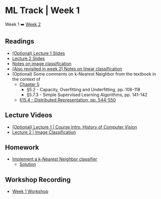 # ML Track | Week 1
Week 1 ➡️ [Week 2](week2.md)

## Readings
* [(Optional) Lecture 1 Slides](readings/cs231n_2017_lecture1.pdf)
* [Lecture 2 Slides](readings/cs231n_2017_lecture2.pdf)
* [Notes on image classification](https://cs231n.github.io/classification/)
* [(Also revisited in week 2) Notes on linear classification](https://cs231n.github.io/linear-classify/)
* (Optional) Some comments on k-Nearest Neighbor from the textbook in the context of
    *  [Chapter 5](readings/textbook-ch5.html)
        * §5.2 - Capacity, Overfitting and Underfitting, pp. 108-118
        * §5.7.3 - Simple Supervised Learning Algorithms, pp. 141-142
    *  [§15.4 - Distributed Representation, pp. 544-550](readings/textbook-ch15.html)

## Lecture Videos
* [(Optional) Lecture 1 | Course Intro, History of Computer Vision](https://www.youtube.com/watch?v=vT1JzLTH4G4&list=PL3FW7Lu3i5JvHM8ljYj-zLfQRF3EO8sYv)
* [Lecture 2 | Image Classification](https://www.youtube.com/watch?v=OoUX-nOEjG0&list=PL3FW7Lu3i5JvHM8ljYj-zLfQRF3EO8sYv)

## Homework
* [Implement a k-Nearest Neighbor classifier](assignments/colab/2020/assignment1/knn.ipynb)
    * [Solution](assignments/solutions/week1/README.md)

## Workshop Recording
* [Week 1 Workshop](https://youtu.be/Okfb8qHNDmk)